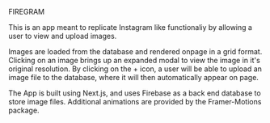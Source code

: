 FIREGRAM

This is an app meant to replicate Instagram like functionaliy by allowing a user to view and upload images.

Images are loaded from the database and rendered onpage in a grid format. Clicking on an image brings up an expanded modal to view the image in it's original resolution. By clicking on the + icon, a user will be able to upload an image file to the database, where it will then automatically appear on page.

The App is built using Next.js, and uses Firebase as a back end database to store image files. Additional animations are provided by the Framer-Motions package.
